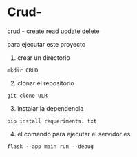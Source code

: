# Crud-
crud - create read uodate delete

para ejecutar este proyecto

1. crear un directorio 
```
mkdir CRUD

```

2. clonar el repositorio
```
git clone ULR

```
3. instalar la dependencia
```
pip install requeriments. txt

```

4. el comando para ejecutar el servidor es
```
flask --app main run --debug

```
